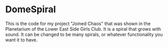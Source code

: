 DomeSpiral
==========

This is the code for my project "Joined Chaos" that was shown in the Planetarium of the Lower East Side Girls Club. 
It is a spiral that grows with sound. It can be changed to be many spirals, or whatever functionality you want it to have. 
